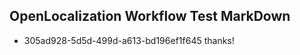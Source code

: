 ## OpenLocalization Workflow Test MarkDown
* 305ad928-5d5d-499d-a613-bd196ef1f645 
thanks!<!--HONumber=Mar16_HO4-->
